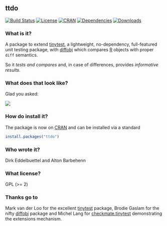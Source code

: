 ## ttdo 
[![Build Status](https://travis-ci.org/eddelbuettel/ttdo.svg)](https://travis-ci.org/eddelbuettel/ttdo) 
[![License](https://eddelbuettel.github.io/badges/GPL2+.svg)](https://www.gnu.org/licenses/gpl-2.0.html) 
[![CRAN](https://www.r-pkg.org/badges/version/ttdo)](https://cran.r-project.org/package=ttdo)
[![Dependencies](https://tinyverse.netlify.com/badge/ttdo)](https://cran.r-project.org/package=ttdo) 
[![Downloads](https://cranlogs.r-pkg.org/badges/ttdo?color=brightgreen)](https://www.r-pkg.org/pkg/ttdo)

### What is it?

A package to extend [tinytest](https://cran.r-project.org/package=tinytest), a lightweight, no-dependency, full-featured unit testing package, with
[diffobj](https://cran.r-project.org/package=diffobj) which compares [R](https://www.R-Project.org) objects with proper `diff` semantics.

So it _tests and compares_ and, in case of differences, provides _informative results_.

### What does that look like?

Glad you asked:

![](https://eddelbuettel.github.io/ttdo/ttdoDemo.png)

### How do install it?

The package is now on [CRAN](https://cran.r-project.org) and can be installed
via a standard

```r
install.packages("ttdo")
```

### Who wrote it?

Dirk Eddelbuettel and Alton Barbehenn

### What license?

GPL (>= 2)

### Thanks go to

Mark van der Loo for the excellent
[tinytest](https://cran.r-project.org/package=tinytest) package, Brodie
Gaslam for the nifty [diffobj](https://cran.r-project.org/package=diffobj)
package and Michel Lang for
[checkmate.tinytest](https://github.com/mllg/checkmate.tinytest)
demonstrating the extensions mechanism.

